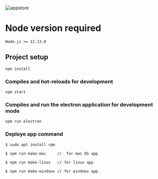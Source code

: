 ![appstore](https://user-images.githubusercontent.com/4316355/48569610-354ed300-e8d0-11e8-8fde-e1d5631528dd.png)

# Node version required
```
Node.js >= 12.13.0
```
## Project setup
```
npm install
```

### Compiles and hot-reloads for development
```
npm start
```

### Compiles and run the electron application for development mode
```
npm run electron

```
### Deploye app command 
```
$ sudo apt install rpm

$ npm run make-mac     //  for mac OS app

$ npm run make-linux   // for linux app

$ npm run make-windows // for windows app
```
